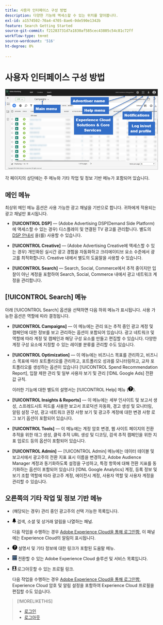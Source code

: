 ```yaml
---
title: 사용자 인터페이스 구성 방법
description: 다양한 기능에 액세스할 수 있는 위치를 알아봅니다.
exl-id: a1574502-70a4-4705-8ae6-0de590e1342b
feature: Search Getting Started
source-git-commit: f21283731d7a1830af585cec43805c54c81c72ff
workflow-type: tm+mt
source-wordcount: '516'
ht-degree: 0%

---
```


# 사용자 인터페이스 구성 방법

![사용자 인터페이스](/help/search-social-commerce/assets/ui.png "사용자 인터페이스")

각 페이지의 상단에는 주 메뉴와 기타 작업 및 정보 기반 메뉴가 포함되어 있습니다.

## 메인 메뉴

최상위 메인 메뉴 옵션은 사용 가능한 광고 채널을 기반으로 합니다. 귀하에게 적용되는 광고 채널만 표시됩니다.

* **[!UICONTROL DSP]** — (Adobe Advertising DSP(Demand Side Platform)에 액세스할 수 있는 경우) 디스플레이 및 연결된 TV 광고를 관리합니다. 별도의 [DSP 안내서](https://experienceleague.adobe.com/docs/advertising/dsp/home.html) 을(를) 사용할 수 있습니다.

* **[!UICONTROL Creative]** — (Adobe Advertising Creative에 액세스할 수 있는 경우) 개인화된 실시간 광고 경험을 자동화하고 크리에이티브 요소 수준에서 광고를 최적화합니다. Creative 내에서 별도의 도움말을 사용할 수 있습니다.

* **[!UICONTROL Search]** — Search, Social, Commerce에서 추적 중이지만 입찰이 아닌 계정을 포함하여 Search, Social, Commerce 내에서 광고 네트워크 계정을 관리합니다.

## [!UICONTROL Search] 메뉴

아래 [!UICONTROL Search] 옵션을 선택하면 다음 하위 메뉴가 표시됩니다. 사용 가능한 옵션은 역할에 따라 결정됩니다.

* **[!UICONTROL Campaigns]** — 이 메뉴에는 관리 또는 추적 중인 광고 계정 및 캠페인에 대한 정보를 보고 관리하는 옵션이 포함되어 있습니다. 광고 네트워크 및 역할에 따라 계정 및 캠페인과 해당 구성 요소를 만들고 편집할 수 있습니다. 다양한 계정 구성 요소에 지정할 수 있는 레이블 분류를 관리할 수도 있습니다.

* **[!UICONTROL Optimization]** — 이 메뉴에는 비즈니스 목표를 관리하고, 비즈니스 목표에 따라 포트폴리오를 관리하고, 포트폴리오 성과를 모니터링하고, 교차 포트폴리오를 생성하는 옵션이 있습니다 [!UICONTROL Spend Recommendation Report], 입찰 제한 관리 및 일부 사용자 보기 및 관리 [!DNL Google Ads] 전환 값 규칙.

  이러한 기능에 대한 별도의 설명서는 [!UICONTROL Help] 메뉴 (![도움말 메뉴](/help/search-social-commerce/assets/help-main-menu.png "도움말 메뉴")).

* **[!UICONTROL Insights & Reports]** — 이 메뉴에는 세부 인사이트 및 보고서 생성, 스프레드시트 피드를 사용한 보고서 프로덕션 자동화, 경고 생성 및 모니터링, 알림 설정 구성, 광고 네트워크 권장 사항 보기 및 광고주 계정에 대한 변경 사항 로그 보기 옵션이 포함되어 있습니다.

* **[!UICONTROL Tools]** — 이 메뉴에는 계정 암호 변경, 웹 사이트 페이지의 전환 추적을 위한 태그 생성, 클릭 추적 URL 생성 및 디코딩, 검색 추적 캠페인을 위한 지표 업로드 등의 옵션이 포함되어 있습니다.

* **[!UICONTROL Admin]** — [!UICONTROL Admin] 메뉴에는 데이터 테이블 및 보고서에서 광고주의 전환 지표 표시 이름을 변경하고, Adobe Audience Manager 계정과 동기화하도록 설정을 구성하고, 특정 항목에 대해 전환 지표를 동기화하는 옵션이 포함되어 있습니다 [!DNL Google Analytics] 계정, 등록 정보 및 보기 조합 역할에 따라 광고주 계정, 에이전시 계정, 사용자 역할 및 사용자 계정을 관리할 수 있습니다.

## 오른쪽의 기타 작업 및 정보 기반 메뉴

* (해당되는 경우) 관리 중인 광고주의 선택 가능한 목록입니다.

* ![경고 알림](/help/search-social-commerce/assets/notifications-panel.png "경고 알림") 검색, 소셜 및 상거래 알림을 나열하는 패널.

  다음 작업을 수행하는 경우 [Adobe Experience Cloud을 통해 로그인함](log-in.md), 이 패널에는 Experience Cloud의 알림이 표시됩니다.

* ![도움말 메뉴](/help/search-social-commerce/assets/help-main-menu.png "도움말 메뉴") 설명서 및 기타 정보에 대한 링크가 포함된 도움말 메뉴.

* ![솔루션 전환기](/help/search-social-commerce/assets/menu-icon.png "솔루션 전환기") 전환할 수 있는 Adobe Experience Cloud 솔루션 및 서비스 목록입니다.

* ![사용자 프로필](/help/search-social-commerce/assets/user-profile.png "사용자 프로필") 로그아웃할 수 있는 프로필 링크.

  다음 작업을 수행하는 경우 [Adobe Experience Cloud을 통해 로그인함](log-in.md), Experience Cloud 암호 및 알림 설정을 포함하여 Experience Cloud 프로필을 편집할 수도 있습니다.

>[!MORELIKETHIS]
>
>* [로그인](log-in.md)
>* [로그아웃](log-out.md)
